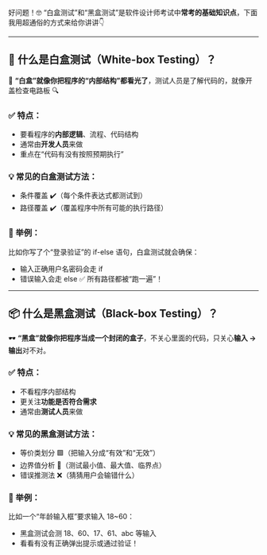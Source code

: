 好问题！🤓 “白盒测试”和“黑盒测试”是软件设计师考试中**常考的基础知识点**，下面我用超通俗的方式来给你讲讲👇

---

## 🧪 什么是**白盒测试（White-box Testing）**？

👀 **“白盒”就像你把程序的“内部结构”都看光了**，测试人员是了解代码的，就像开盖检查电路板 🔍

### ✅ 特点：

* 要看程序的**内部逻辑**、流程、代码结构
* 通常由**开发人员**来做
* 重点在“代码有没有按照预期执行”

### 💡 常见的白盒测试方法：

* 条件覆盖 ✔️（每个条件表达式都测试到）
* 路径覆盖 ✔️（覆盖程序中所有可能的执行路径）

### 🎯 举例：

比如你写了个“登录验证”的 if-else 语句，白盒测试就会确保：

* 输入正确用户名密码会走 if
* 错误输入会走 else
  ✅ 所有路径都被“跑一遍”！

---

## 📦 什么是**黑盒测试（Black-box Testing）**？

🕶️ **“黑盒”就像你把程序当成一个封闭的盒子**，不关心里面的代码，只关心**输入 → 输出**对不对。

### ✅ 特点：

* 不看程序内部结构
* 更关注**功能是否符合需求**
* 通常由**测试人员**来做

### 💡 常见的黑盒测试方法：

* 等价类划分 🟩（把输入分成“有效”和“无效”）
* 边界值分析 🧮（测试最小值、最大值、临界点）
* 错误推测法 ❌（猜猜用户会输错什么）

### 🎯 举例：

比如一个“年龄输入框”要求输入 18\~60：

* 黑盒测试会测 18、60、17、61、abc 等输入
* 看看有没有正确弹出提示或通过验证！

